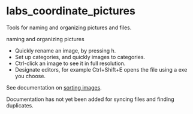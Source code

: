 # labs_coordinate_pictures
Tools for naming and organizing pictures and files.

naming and organizing pictures

* Quickly rename an image, by pressing h.
* Set up categories, and quickly images to categories.
* Ctrl-click an image to see it in full resolution.
* Designate editors, for example Ctrl+Shift+E opens the file using a exe you choose.


See documentation on [sorting images](doc/SortingImages.md).

Documentation has not yet been added for syncing files and finding duplicates.
